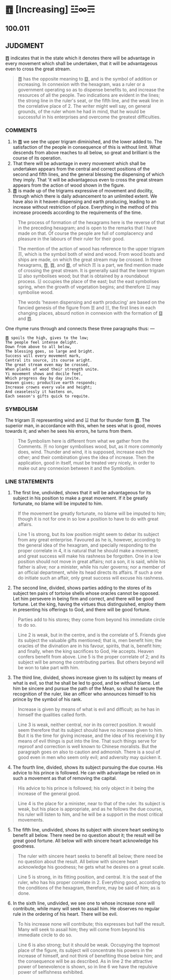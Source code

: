 # ䷩ [Increasing] ☳∞☴

## 100.011

## JUDGMENT

䷩ indicates that in the state which it denotes there will be advantage in every movement which shall be undertaken, that it will be advantageous even to cross the great stream.

> ䷩ has the opposite meaning to ䷨, and is the symbol of addition or increasing. In connexion with the hexagram, was a ruler or a government operating so as to dispense benefits to, and increase the resources of all the people. Two indications are evident in the lines; the strong line in the ruler's seat, or the fifth line, and the weak line in the correlative place of 2. The writer might well say, on general grounds, of the ruler whom he had in mind, that he would be successful in his enterprises and overcome the greatest difficulties.

### COMMENTS

1. In ䷩ we see the upper trigram diminished, and the lower added to. The satisfaction of the people in consequence of this is without limit. What descends from above reaches to all below, so great and brilliant is the course of its operation.
2. That there will be advantage in every movement which shall be undertaken appears from the central and correct positions of the second and fifth lines, and the general blessing the dispensing of which they imply. That 'it will be advantageous even to cross the great stream appears from the action of wood shown in the figure.
3. ䷩ is made up of the trigrams expressive of movement and docility, through which there is daily advancement to an unlimited extent. We have also in it heaven dispensing and earth producing, leading to an increase without restriction of place. Everything in the method of this increase proceeds according to the requirements of the time.

> The process of formation of the hexagrams here is the reverse of that in the preceding hexagram; and is open to the remarks that I have made on that. Of course the people are full of complacency and pleasure in the labours of their ruler for their good.

> The mention of the action of wood has reference to the upper trigram ☴, which is the symbol both of wind and wood. From wood boats and ships are made, on which the great stream may be crossed. In three hexagrams, ䷩, ䷺, and ䷼, of which ☴ is a part, we find mention made of crossing the great stream. It is generally said that the lower trigram ☳ also symbolises wood; but that is obtained by a roundabout process. ☳ occupies the place of the east; but the east symbolises spring, when the growth of vegetation begins; and therefore ☳ may symbolise wood.

> The words 'heaven dispensing and earth producing' are based on the fancied genesis of the figure from ☰ and ☷, the first lines in each changing places, absurd notion in connexion with the formation of ䷨ and ䷩.

One rhyme runs through and connects these three paragraphs thus: —
```
䷩ spoils the high, gives to the low;
The people feel intense delight.
Down from above to all below,
The blessing goes, so large and bright.
Success will every movement mark,
Central its source, its course aright.
The great stream even may be crossed,
When planks of wood their strength unite.
Yi movement shows and docile feet,
Which progress day by day invite.
Heaven gives; productive earth responds;
Increase crowns every vale and height; 
And ceaselessly it hastens on,
Each season's gifts quick to requite.
```

### SYMBOLISM

The trigram ☴ representing wind and ☳ that for thunder form ䷩. The superior man, in accordance with this, when he sees what is good, moves towards it; and when he sees his errors, he turns from them.

> The Symbolism here is different from what we gather from the Comments. ☴ no longer symbolises wood, but, as it more commonly does, wind. Thunder and wind, it is supposed, increase each the other; and their combination gives the idea of increase. Then the application, good in itself, must be treated very nicely, in order to make out any connexion between it and the Symbolism.

### LINE STATEMENTS

1. The first line, undivided, shows that it will be advantageous for its subject in his position to make a great movement. If it be greatly fortunate, no blame will be imputed to him.

> If the movement be greatly fortunate, no blame will be imputed to him; though it is not for one in so low a position to have to do with great affairs.

> Line 1 is strong, but its low position might seem to debar its subject from any great enterprise. Favoured as he is, however, according to the general idea of the hexagram, and specially responding to the proper correlate in 4, it is natural that he should make a movement; and great success will make his rashness be forgotten. One in a low position should not move in great affairs; not a son, it is said, while his father is alive; nor a minister, while his ruler governs; nor a member of an official department, while its head directs its affairs. If such a one do initiate such an affair, only great success will excuse his rashness.

2. The second line, divided, shows parties adding to the stores of its subject ten pairs of tortoise shells whose oracles cannot be opposed. Let him persevere in being firm and correct, and there will be good fortune. Let the king, having the virtues thus distinguished, employ them in presenting his offerings to God, and there will be good fortune.

> Parties add to his stores; they come from beyond his immediate circle to do so.

> Line 2 is weak, but in the centre, and is the correlate of 5. Friends give its subject the valuable gifts mentioned; that is, men benefit him; the oracles of the divination are in his favour, spirits, that is, benefit him; and finally, when the king sacrifices to God, He accepts. Heaven confers benefit from above. Line 5 is the proper correlate of 2; and its subject will be among the contributing parties. But others beyond will be won to take part with him.

3. The third line, divided, shows increase given to its subject by means of what is evil, so that he shall be led to good, and be without blame. Let him be sincere and pursue the path of the Mean, so shall he secure the recognition of the ruler, like an officer who announces himself to his prince by the symbol of his rank.

> Increase is given by means of what is evil and difficult; as he has in himself the qualities called forth.

> Line 3 is weak, neither central, nor in its correct position. It would seem therefore that its subject should have no increase given to him. But it is the time for giving increase, and the idea of his receiving it by means of evil things is put into the line. That such things serve for reproof and correction is well known to Chinese moralists. But the paragraph goes on also to caution and admonish. There is a soul of good even in men who seem only evil; and adversity may quicken it.

4. The fourth line, divided, shows its subject pursuing the due course. His advice to his prince is followed. He can with advantage be relied on in such a movement as that of removing the capital.

> His advice to his prince is followed; his only object in it being the increase of the general good.

> Line 4 is the place for a minister, near to that of the ruler. Its subject is weak, but his place is appropriate, and as he follows the due course, his ruler will listen to him, and he will be a support in the most critical movements.

5. The fifth line, undivided, shows its subject with sincere heart seeking to benefit all below. There need be no question about it; the result will be great good fortune. All below will with sincere heart acknowledge his goodness.

> The ruler with sincere heart seeks to benefit all below; there need be no question about the result. All below with sincere heart acknowledge his goodness; he gets what he desires on a great scale.

> Line 5 is strong, in its fitting position, and central. It is the seat of the ruler, who has his proper correlate in 2. Everything good, according to the conditions of the hexagram, therefore, may be said of him; as is done.

6. In the sixth line, undivided, we see one to whose increase none will contribute, while many will seek to assail him. He observes no regular rule in the ordering of his heart. There will be evil.

> To his increase none will contribute; this expresses but half the result. Many will seek to assail him; they will come from beyond his immediate circle to do so.

> Line 6 is also strong; but it should be weak. Occupying the topmost place of the figure, its subject will concentrate his powers in the increase of himself, and not think of benefiting those below him; and the consequence will be as described. As in line 2 the attractive power of benevolence is shown, so in line 6 we have the repulsive power of selfishness exhibited.
